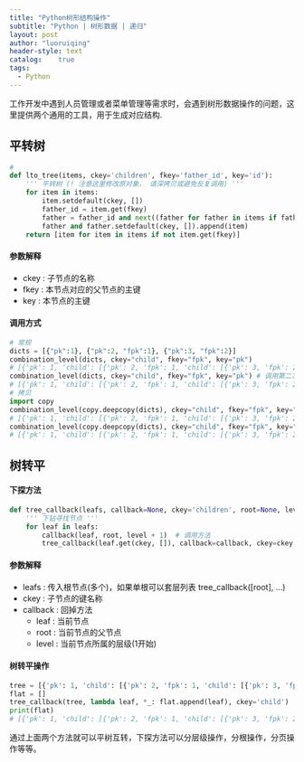 ```yaml
---
title: "Python树形结构操作"
subtitle: "Python | 树形数据 | 递归"
layout: post
author: "luoruiqing"
header-style: text
catalog:    true
tags:
  - Python
---
```




工作开发中遇到人员管理或者菜单管理等需求时，会遇到树形数据操作的问题，这里提供两个通用的工具，用于生成对应结构.


## 平转树


```py
#
def lto_tree(items, ckey='children', fkey='father_id', key='id'):
    ''' 平转树 (! 注意这里修改原对象， 请深拷贝或避免反复调用) '''
    for item in items:
        item.setdefault(ckey, [])
        father_id = item.get(fkey)
        father = father_id and next((father for father in items if father[key] == father_id), None)  # 找爸爸
        father and father.setdefault(ckey, []).append(item)
    return [item for item in items if not item.get(fkey)]
```

#### 参数解释

- ckey : 子节点的名称
- fkey : 本节点对应的父节点的主键
- key : 本节点的主键

#### 调用方式

```py
# 常规
dicts = [{"pk":1}, {"pk":2, "fpk":1}, {"pk":3, "fpk":2}]
combination_level(dicts, ckey="child", fkey="fpk", key="pk")
# [{'pk': 1, 'child': [{'pk': 2, 'fpk': 1, 'child': [{'pk': 3, 'fpk': 2, 'child': []}]}]}]
combination_level(dicts, ckey="child", fkey="fpk", key="pk") # 调用第二次
# [{'pk': 1, 'child': [{'pk': 2, 'fpk': 1, 'child': [{'pk': 3, 'fpk': 2, 'child': []}, {'pk': 3, 'fpk': 2, 'child': []}]}, {'pk': 2, 'fpk': 1, 'child': [{'pk': 3, 'fpk': 2, 'child': []}, {'pk': 3, 'fpk': 2, 'child': []}]}]}]
# 拷贝
import copy
combination_level(copy.deepcopy(dicts), ckey="child", fkey="fpk", key="pk")
# [{'pk': 1, 'child': [{'pk': 2, 'fpk': 1, 'child': [{'pk': 3, 'fpk': 2, 'child': []}]}]}]
combination_level(copy.deepcopy(dicts), ckey="child", fkey="fpk", key="pk")
# [{'pk': 1, 'child': [{'pk': 2, 'fpk': 1, 'child': [{'pk': 3, 'fpk': 2, 'child': []}]}]}]
```


## 树转平


#### 下探方法

```py
def tree_callback(leafs, callback=None, ckey='children', root=None, level=0):
    ''' 下钻寻找节点 '''
    for leaf in leafs:
        callback(leaf, root, level + 1)  # 调用方法
        tree_callback(leaf.get(ckey, []), callback=callback, ckey=ckey, root=leaf, level=level + 1)
```

#### 参数解释

- leafs : 传入根节点(多个)，如果单根可以套层列表 tree_callback([root], ...)
- ckey : 子节点的键名称
- callback :  回掉方法
    - leaf : 当前节点
    - root : 当前节点的父节点
    - level : 当前节点所属的层级(1开始)

#### 树转平操作

```py
tree = [{'pk': 1, 'child': [{'pk': 2, 'fpk': 1, 'child': [{'pk': 3, 'fpk': 2, 'child': []}]}]}]
flat = []
tree_callback(tree, lambda leaf, *_: flat.append(leaf), ckey='child')
print(flat)
# [{'pk': 1, 'child': [{'pk': 2, 'fpk': 1, 'child': [{'pk': 3, 'fpk': 2, 'child': []}]}]}, {'pk': 2, 'fpk': 1, 'child': [{'pk': 3, 'fpk': 2, 'child': []}]}, {'pk': 3, 'fpk': 2, 'child': []}]
```


通过上面两个方法就可以平树互转，下探方法可以分层级操作，分根操作，分页操作等等。